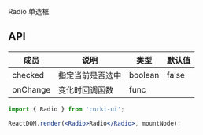 Radio 单选框

## API
| 成员 | 说明 | 类型 | 默认值 |
| --- | --- | --- | --- |
| checked | 指定当前是否选中 | boolean | false |
| onChange | 变化时回调函数 | func | |

```jsx
import { Radio } from 'corki-ui';

ReactDOM.render(<Radio>Radio</Radio>, mountNode);
```
